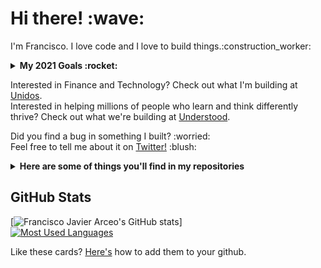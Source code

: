 <p>
  <samp>
    <h1>Hi there! :wave: <!--- <img src="https://cultofthepartyparrot.com/parrots/fiestaparrot.gif" width="30px">---></h1> 
    <p>I'm Francisco. I love code and I love to build things.:construction_worker:</p>
  </samp>
</p>

<details>
  <summary><b>My 2021 Goals :rocket:</b></summary>
  <br>
  <ul>
    <li>Learn some things :nerd_face:</li>
    <li>Build some things :blush:</li>
    <li>Break some things :smiling_imp:</li>
  </ul>
</details>

Interested in Finance and Technology? Check out what I'm building at <a href="https://www.Unidosfin.com/en/">Unidos</a>.<br>
Interested in helping millions of people who learn and think differently thrive? Check out what we're building at <a href="https://www.understood.org/">Understood</a>.

<p>Did you find a bug in something I built? :worried: <br>
Feel free to tell me about it on <a href="https://twitter.com/franciscojarceo">Twitter!</a> :blush:</p>
<details>
  <summary><b>Here are some of things you'll find in my repositories</b></summary>
  <ul>
    <li>Python</li>
    <li>Machine Learning (Pandas, Sklearn, PyTorch)</li>
    <li>Web Development (Django)</li>
    <li>APIs</li>
</details>

## GitHub Stats

[![Francisco Javier Arceo's GitHub stats](https://github-readme-stats.vercel.app/api?username=franciscojavierarceo&show_icons=true&private_count=true&card_width=447)]
<br>
[![Most Used Languages](https://github-readme-stats.vercel.app/api/top-langs/?username=franciscojavierarceo&layout=compact&langs_count=10&card_width=447&hide=OpenEdge%20ABL,Jupyter%20Notebook)]()

Like these cards? <a href="https://github.com/anuraghazra/github-readme-stats">Here's</a> how to add them to your github.
